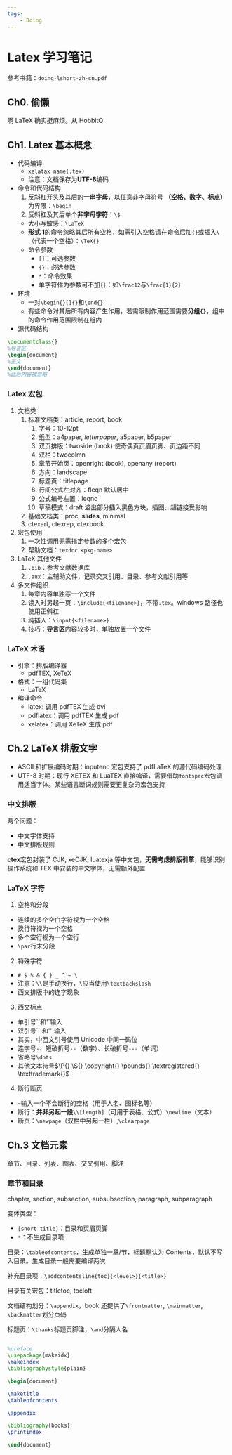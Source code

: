 ```yaml
---
tags:
    - Doing
---
```


# Latex 学习笔记

参考书籍：`doing-lshort-zh-cn.pdf`

## Ch0. 偷懒

啊 LaTeX 确实挺麻烦。从 HobbitQ

## Ch1. Latex 基本概念

-   代码编译
    -   `xelatax name(.tex)`
    -   注意：文档保存为**UTF-8**编码
-   命令和代码结构
    1. 反斜杠开头及其后的**一串字母**，以任意非字母符号 **（空格、数字、标点）** 为界限：`\begin`
    2. 反斜杠及其后单个**非字母字符**：`\$`
    -   大小写敏感：`\LaTeX`
    -   **形式 1**的命令忽略其后所有空格，如需引入空格请在命令后加`{}`或插入`\ `（代表一个空格）：`\TeX{}`
    -   命令参数
        -   `[]`：可选参数
        -   `{}`：必选参数
        -   `*`：命令效果
        -   单字符作为参数可不加`{}`：如`\frac12`与`\frac{1}{2}`
-   环境
    -   一对`\begin{}[]{}`和`\end{}`
    -   有些命令对其后所有内容产生作用，若需限制作用范围需要**分组`{}`**，组中的命令作用范围限制在组内
-   源代码结构

```latex
\documentclass{}
%导言区
\begin{document}
%正文
\end{document}
%此后内容被忽略
```

### Latex 宏包

1. 文档类
    1. 标准文档类：article, report, book
        1. 字号：10-12pt
        2. 纸型：a4paper, _letterpaper_, a5paper, b5paper
        3. 双页排版：twoside (book) 使奇偶页页眉页脚、页边距不同
        4. 双栏：twocolmn
        5. 章节开始页：openright (book), openany (report)
        6. 方向：landscape
        7. 标题页：titlepage
        8. 行间公式左对齐：fleqn 默认居中
        9. 公式编号左置：leqno
        10. 草稿模式：draft 溢出部分插入黑色方块，插图、超链接受影响
    2. 基础文档类：proc, **slides**, minimal
    3. ctexart, ctexrep, ctexbook
2. 宏包使用
    1. 一次性调用无需指定参数的多个宏包
    2. 帮助文档：`texdoc <pkg-name>`
3. LaTeX 其他文件
    1. `.bib`：参考文献数据库
    2. `.aux`：主辅助文件，记录交叉引用、目录、参考文献引用等
4. 多文件组织
    1. 每章内容单独写一个文件
    2. 读入时另起一页：`\include{<filename>}`，不带`.tex`。windows 路径也使用正斜杠
    3. 纯插入：`\input{<filename>}`
    4. 技巧：**导言区**内容较多时，单独放置一个文件

### LaTeX 术语

-   引擎：排版编译器
    -   pdfTEX, XeTeX
-   格式：一组代码集
    -   LaTeX
-   编译命令
    -   latex: 调用 pdfTEX 生成 dvi
    -   pdflatex：调用 pdfTEX 生成 pdf
    -   xelatex：调用 XeTeX 生成 pdf

## Ch.2 LaTeX 排版文字

-   ASCII 和扩展编码时期：inputenc 宏包支持了 pdfLaTeX 的源代码编码处理
-   UTF-8 时期：现行 XETEX 和 LuaTEX 直接编译，需要借助`fontspec`宏包调用适当字体。某些语言断词规则需要更复杂的宏包支持

### 中文排版

两个问题：

-   中文字体支持
-   中文排版规则

**ctex**宏包封装了 CJK, xeCJK, luatexja 等中文包，**无需考虑排版引擎**，能够识别操作系统和 TEX 中安装的中文字体，无需额外配置

### LaTeX 字符

1. 空格和分段

-   连续的多个空白字符视为一个空格
-   换行符视为一个空格
-   多个空行视为一个空行
-   `\par`行末分段

2. 特殊字符

-   `# $ % & { } _ ^ ~ \`
-   注意：`\\`是手动换行，`\`应当使用`\textbackslash`
-   西文排版中的连字现象

3. 西文标点

-   单引号``和'`输入
-   双引号```和''`输入
-   其实，中西文引号使用 Unicode 中同一码位
-   连字号`-`、短破折号`--`（数字）、长破折号`---`（单词）
-   省略号`\dots`
-   其他文本符号$\P{} \S{} \copyright{} \pounds{} \textregistered{} \texttrademark{}$

4. 断行断页

-   `~`输入一个不会断行的空格（用于人名、图标名等）
-   断行：**并非另起一段**`\\[length]`（可用于表格、公式）`\newline`（文本）
-   断页：`\newpage`（双栏中另起一栏）,`\clearpage`

## Ch.3 文档元素

章节、目录、列表、图表、交叉引用、脚注

### 章节和目录

chapter, section, subsection, subsubsection, paragraph, subparagraph

变体类型：

-   `[short title]`：目录和页眉页脚
-   `*`：不生成目录项

目录：`\tableofcontents`，生成单独一章/节，标题默认为 Contents，默认不写入目录。生成目录一般需要编译两次

补充目录项：`\addcontentsline{toc}{<level>}{<title>}`

目录有关宏包：titletoc, tocloft

文档结构划分：`\appendix`，book 还提供了`\frontmatter`, `\mainmatter`, `\backmatter`划分页码

标题页：`\thanks`标题页脚注，`\and`分隔人名

```latex

%preface
\usepackage{makeidx}
\makeindex
\bibliographystyle{plain}

\begin{document}

\maketitle
\tableofcontents

\appendix

\bibliography{books}
\printindex

\end{document}
```
